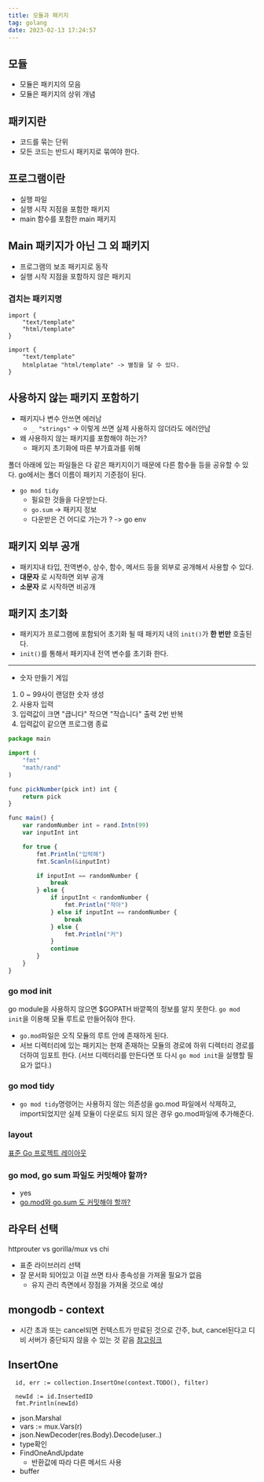 ```yaml
---
title: 모듈과 패키지
tag: golang
date: 2023-02-13 17:24:57
---
```


## 모듈

- 모듈은 패키지의 모음
- 모듈은 패키지의 상위 개념

## 패키지란

- 코드를 묶는 단위
- 모든 코드는 반드시 패키지로 묶여야 한다.

## 프로그램이란

- 실행 파일
- 실행 시작 지점을 포함한 패키지
- main 함수를 포함한 main 패키지

## Main 패키지가 아닌 그 외 패키지

- 프로그램의 보조 패키지로 동작
- 실행 시작 지점을 포함하지 않은 패키지

### 겹치는 패키지명

```
import {
	"text/template"
	"html/template"
}

import {
	"text/template"
	htmlplatae "html/template" -> 별칭을 달 수 있다.
}
```

## 사용하지 않는 패키지 포함하기

- 패키지나 변수 안쓰면 에러남
  - `_ "strings"` -> 이렇게 쓰면 실제 사용하지 않더라도 에러안남
- 왜 사용하지 않는 패키지를 포함해야 하는가?
  - 패키지 초기화에 따른 부가효과를 위해

폴더 아래에 있는 파일들은 다 같은 패키지이기 때문에 다른 함수들 등을 공유할 수 있다.
go에서는 폴더 이름이 패키지 기준점이 된다.

- `go mod tidy`
  - 필요한 것들을 다운받는다.
  - `go.sum` -> 패키지 정보
  - 다운받은 건 어디로 가는가 ? -> go env

## 패키지 외부 공개

- 패키지내 타입, 전역변수, 상수, 함수, 메서드 등을 외부로 공개해서 사용할 수 있다.
- **대문자** 로 시작하면 외부 공개
- **소문자** 로 시작하면 비공개

## 패키지 초기화

- 패키지가 프로그램에 포함되어 초기화 될 때 패키지 내의 `init()`가 **한 번만** 호출된다.
- `init()`를 통해서 패키지내 전역 변수를 초기화 한다.

---

- 숫자 만들기 게임

1. 0 ~ 99사이 랜덤한 숫자 생성
2. 사용자 입력
3. 입력값이 크면 "큽니다" 작으면 "작습니다" 출력 2번 반복
4. 입력값이 같으면 프로그램 종료

```js
package main

import (
	"fmt"
	"math/rand"
)

func pickNumber(pick int) int {
	return pick
}

func main() {
	var randomNumber int = rand.Intn(99)
	var inputInt int

	for true {
		fmt.Println("입력해")
		fmt.Scanln(&inputInt)

		if inputInt == randomNumber {
			break
		} else {
			if inputInt < randomNumber {
				fmt.Println("작아")
			} else if inputInt == randomNumber {
				break
			} else {
				fmt.Println("커")
			}
			continue
		}
	}
}
```

### go mod init

go module을 사용하지 않으면 $GOPATH 바깥쪽의 정보를 알지 못한다. `go mod init`을 이용해 모듈 루트로 만들어줘야 한다.

- `go.mod`파일은 오직 모듈의 루트 안에 존재하게 된다.
- 서브 디렉터리에 있는 패키지는 현재 존재하는 모듈의 경로에 하위 디렉터리 경로를 더하여 임포트 한다. (서브 디렉터리를 만든다면 또 다시 `go mod init`을 실행할 필요가 없다.)

### go mod tidy

- `go mod tidy`명령어는 사용하지 않는 의존성을 go.mod 파일에서 삭제하고, import되었지만 실제 모듈이 다운로드 되지 않은 경우 go.mod파일에 추가해준다.

### layout

[표준 Go 프로젝트 레이아웃](https://github.com/golang-standards/project-layout/blob/master/README_ko.md)

### go mod, go sum 파일도 커밋해야 할까?

- yes
- [go.mod와 go.sum 도 커밋해야 할까?](https://johngrib.github.io/wiki/commit-go-mod-go-sum/)

## 라우터 선택

httprouter vs gorilla/mux vs chi

- 표준 라이브러리 선택
- 잘 문서화 되어있고 이걸 쓰면 타사 종속성을 가져올 필요가 없음
  - 유지 관리 측면에서 장점을 가져올 것으로 예상

## mongodb - context

- 시간 초과 또는 cancel되면 컨텍스트가 만료된 것으로 간주, but, cancel된다고 디비 서버가 중단되지 않을 수 있는 것 같음 [참고링크](https://stackoverflow.com/questions/70779021/does-cancelling-the-context-for-a-query-using-the-mongodb-go-driver-affect-runni)

## InsertOne

```
  id, err := collection.InsertOne(context.TODO(), filter)

  newId := id.InsertedID
  fmt.Println(newId)
```

- json.Marshal
- vars := mux.Vars(r)
- json.NewDecoder(res.Body).Decode(user..)
- type확인
- FindOneAndUpdate
  - 반환값에 따라 다른 메서드 사용
- buffer
